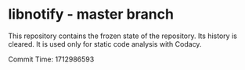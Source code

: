 # libnotify - master branch

This repository contains the frozen state of the repository.
Its history is cleared. It is used only for static code
analysis with Codacy.

Commit Time: 1712986593